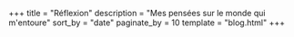+++
title = "Réflexion"
description = "Mes pensées sur le monde qui m'entoure"
sort_by = "date"
paginate_by = 10
template = "blog.html"
+++
